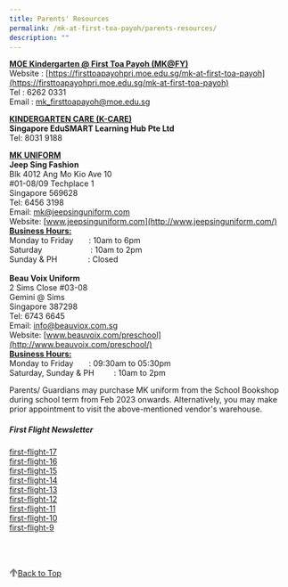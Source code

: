 ```yaml
---
title: Parents' Resources
permalink: /mk-at-first-toa-payoh/parents-resources/
description: ""
---
```

<b><u>MOE Kindergarten @ First Toa Payoh (MK@FY)</u></b>
<br>
Website :&nbsp;[https://firsttoapayohpri.moe.edu.sg/mk-at-first-toa-payoh](https://firsttoapayohpri.moe.edu.sg/mk-at-first-toa-payoh)
<br>
Tel : 6262 0331
<br>
Email :&nbsp;[mk\_firsttoapayoh@moe.edu.sg](mailto:mk_firsttoapayoh@moe.edu.sg)

<b><u>KINDERGARTEN CARE (K-CARE)</u></b>
<br>
**Singapore EduSMART Learning Hub Pte Ltd**
<br>
Tel: 8031 9188
<br>

<b><u>MK UNIFORM</u></b>
<br>
**Jeep Sing Fashion**
<br>
Blk 4012 Ang Mo Kio Ave 10
<br>
#01-08/09 Techplace 1
<br>
Singapore 569628
<br>
Tel: 6456 3198
<br>
Email:&nbsp;[mk@jeepsinguniform.com](mailto:mk@jeepsinguniform.com)
<br>
Website:&nbsp;[www.jeepsinguniform.com](http://www.jeepsinguniform.com/)
<br><b><u>Business Hours:</u></b>
<br>
Monday to Friday &nbsp;&nbsp;&nbsp;&nbsp;&nbsp; : 10am to 6pm
<br>
Saturday&nbsp;&nbsp;&nbsp;&nbsp;&nbsp;&nbsp;&nbsp;&nbsp;&nbsp;&nbsp;&nbsp;&nbsp;&nbsp;&nbsp;&nbsp;&nbsp;&nbsp;&nbsp;&nbsp;&nbsp;&nbsp; : 10am to 2pm
<br>
Sunday &amp; PH&nbsp;&nbsp;&nbsp;&nbsp;&nbsp;&nbsp;&nbsp;&nbsp;&nbsp;&nbsp;&nbsp;&nbsp;&nbsp; : Closed
<br>
<br>
**Beau Voix Uniform**
<br>
2 Sims Close #03-08
<br>
Gemini @ Sims
<br>
Singapore 387298
<br>
Tel: 6743 6645
<br>
Email:&nbsp;[info@beauviox.com.sg](mailto:info@beauviox.com.sg)
<br>
Website:&nbsp;[www.beauvoix.com/preschool](http://www.beauvoix.com/preschool/)
<br><b><u>Business Hours:</u></b>
<br>
Monday to Friday &nbsp;&nbsp;&nbsp;&nbsp;&nbsp;            : 09:30am to 05:30pm
<br>
Saturday, Sunday &amp; PH&nbsp;&nbsp;&nbsp;&nbsp;&nbsp;&nbsp;&nbsp;&nbsp; : 10am to 2pm

  
Parents/ Guardians may purchase MK uniform from the School Bookshop during school term from Feb 2023 onwards. Alternatively, you may make prior appointment to visit the above-mentioned vendor's warehouse.  

##### First Flight Newsletter


[first-flight-17](/files/MK@First%20Toa%20Payoh/Parents’%20Resources/First%20Flight%20Newsletter/first-flight-17.pdf)<br>
[first-flight-16](/files/MK@First%20Toa%20Payoh/Parents’%20Resources/First%20Flight%20Newsletter/MK%20first-flight-16.pdf)<br>
[first-flight-15](/files/MK@First%20Toa%20Payoh/Parents’%20Resources/First%20Flight%20Newsletter/MK%20first-flight-15.pdf)<br>
[first-flight-14](/files/first-flight-14.pdf)<br>
[first-flight-13](/files/first-flight-13.pdf)<br>
[first-flight-12](/files/first-flight-12.pdf)<br>
[first-flight-11](/files/first-flight-11.pdf)<br>
[first-flight-10](/files/first-flight-10.pdf)<br>
[first-flight-9](/files/first-flight-9.pdf)<br>

<br>
<br>
<br>

<a href="/mk-at-first-toa-payoh/parents-resources#lo_main">
	 <img src="/images/arrow-up.png" style="width:3%" align="left"> Back to Top
</a>